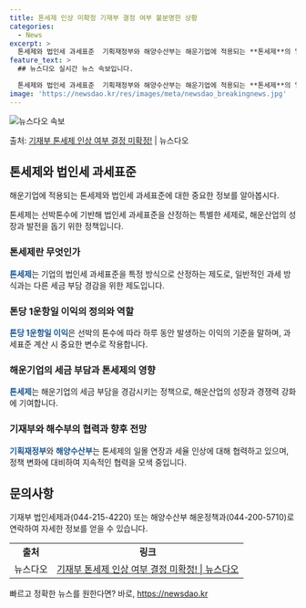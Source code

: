 ```yaml
---
title: 톤세제 인상 미확정 기재부 결정 여부 불분명한 상황
categories:
  - News
excerpt: >
  톤세제와 법인세 과세표준  기획재정부와 해양수산부는 해운기업에 적용되는 **톤세제**의 일몰 연장과 함께 톤…
feature_text: >
  ## 뉴스다오 실시간 뉴스 속보입니다.

  톤세제와 법인세 과세표준  기획재정부와 해양수산부는 해운기업에 적용되는 **톤세제**의 일몰 연장과 함께 톤…
image: 'https://newsdao.kr/res/images/meta/newsdao_breakingnews.jpg'
---
```


![뉴스다오 속보](https://newsdao.kr/res/images/meta/newsdao_breakingnews.jpg)

<p>출처: <a href="https://newsdao.kr/4474" rel="dofollow">기재부 톤세제 인상 여부 결정 미확정!</a> | 뉴스다오</p>

<h2 data-ke-size="size26">톤세제와 법인세 과세표준</h2>
해운기업에 적용되는 톤세제와 법인세 과세표준에 대한 중요한 정보를 알아봅시다.

<p data-ke-size="size16">톤세제는 선박톤수에 기반해 법인세 과세표준을 산정하는 특별한 세제로, 해운산업의 성장과 발전을 돕기 위한 정책입니다.</p>

<h3>톤세제란 무엇인가</h3>
<b><span style="color: #1a5490;">톤세제</span></b>는 기업의 법인세 과세표준을 특정 방식으로 산정하는 제도로, 일반적인 과세 방식과는 다른 세금 부담 경감을 위한 제도입니다.

<h3>톤당 1운항일 이익의 정의와 역할</h3>
<b><span style="color: #1a5490;">톤당 1운항일 이익</span></b>은 선박의 톤수에 따라 하루 동안 발생하는 이익의 기준을 말하며, 과세표준 계산 시 중요한 변수로 작용합니다.

<h3>해운기업의 세금 부담과 톤세제의 영향</h3>
<b><span style="color: #1a5490;">톤세제</span></b>는 해운기업의 세금 부담을 경감시키는 정책으로, 해운산업의 성장과 경쟁력 강화에 기여합니다.

<h3>기재부와 해수부의 협력과 향후 전망</h3>
<b><span style="color: #1a5490;">기획재정부</span></b>와 <b><span style="color: #1a5490;">해양수산부</span></b>는 톤세제의 일몰 연장과 세율 인상에 대해 협력하고 있으며, 정책 변화에 대비하여 지속적인 협력을 모색 중입니다.

<p data-ke-size="size16"></p>

<h2 data-ke-size="size26">문의사항</h2>
기재부 법인세제과(044-215-4220) 또는 해양수산부 해운정책과(044-200-5710)로 연락하여 자세한 정보를 얻을 수 있습니다.

<table>
  <tr>
    <td style="text-align: center; height: 17px;"><b>출처</b></td>
    <td style="text-align: center; height: 17px;"><b>링크</b></td>
  </tr>
  <tr>
    <td style="text-align: center; height: 17px;">뉴스다오</td>
    <td style="text-align: center; height: 17px;"><a href="https://newsdao.kr/4474">기재부 톤세제 인상 여부 결정 미확정! | 뉴스다오</a></td>
  </tr>
</table>
 

빠르고 정확한 뉴스를 원한다면? 바로, <a href="https://newsdao.kr" rel="dofollow">https://newsdao.kr</a>


    
